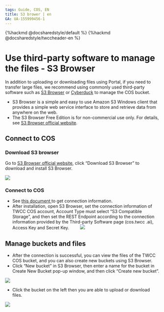 ```yaml
---
tags: Guide, COS, EN
title: S3 brower | en
GA: UA-155999456-1
---
```


{%hackmd @docsharedstyle/default %}
{%hackmd @docsharedstyle/twccheader-en %}

# Use third-party software to manage the files - S3 Browser


In addition to uploading or downloading files using Portal, if you need to transfer large files, we recommend using commonly used third-party software such as [S3 Browser](http://s3browser.com/) or [Cyberduck](https://cyberduck.io/ ) to manage the COS bucket.

* S3 Browser is a simple and easy to use Amazon S3 Windows client that provides a simple web service interface to store and retrieve data from anywhere on the web.
* The S3 Browser Free Edition is for non-commercial use only. For details, see [S3 Browser official website](http://s3browser.com/).

## Connect to COS

### Download S3 browser

Go to [S3 Browser official website](http://s3browser.com/), click “Download S3 Browser” to download and install S3 Browser.

![](https://cos.twcc.ai/SYS-MANUAL/uploads/upload_0d02ac87a4e07204c391baf0257d4e85.png)

### Connect to COS

- See [this document ](https://man.twcc.ai/@preview-twccdocs/guide-cos-connect-info-zh) to get connection information.
- After installation, open S3 Browser, set the connection information of TWCC COS account, Account Type must select “S3 Compatible Storage”, and then set the REST Endpoint according to the connection information provided by the Third-party Software page (cos.twcc .ai), Access Key and Secret Key.
　　
![](https://cos.twcc.ai/SYS-MANUAL/uploads/upload_b656bd68c28442741aeaa3b2760c0eeb.png)


## Manage buckets and files
* After the connection is successful, you can view the files of the TWCC COS bucket, and you can also create new buckets using S3 Browser.
* Click “New bucket” in S3 Browser, then enter a name for the bucket in Create New Bucket pop-up window, and then click “Create new bucket”.



![](https://cos.twcc.ai/SYS-MANUAL/uploads/upload_07f90f276605abca62b538a6b76c42f4.png)

* Click the bucket on the left then you are able to upload or download files.

![](https://cos.twcc.ai/SYS-MANUAL/uploads/upload_3efb2b8eefb6fb44125f06ca211de9d0.png)
